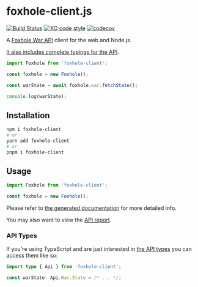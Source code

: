 # foxhole-client.js

[![Build Status](https://github.com/jonahsnider/foxhole-client.js/workflows/CI/badge.svg)](https://github.com/jonahsnider/foxhole-client.js/actions)
[![XO code style](https://img.shields.io/badge/code_style-XO-5ed9c7.svg)](https://github.com/xojs/xo)
[![codecov](https://codecov.io/gh/jonahsnider/foxhole-client.js/branch/main/graph/badge.svg?token=FQ5BP2A1XO)](https://codecov.io/gh/jonahsnider/foxhole-client.js)

A [Foxhole War API](https://github.com/clapfoot/warapi#readme) client for the web and Node.js.

[It also includes complete typings for the API](#Api%20Types).

```js
import Foxhole from 'foxhole-client';

const foxhole = new Foxhole();

const warState = await foxhole.war.fetchState();

console.log(warState);
```

## Installation

```sh
npm i foxhole-client
# or
yarn add foxhole-client
# or
pnpm i foxhole-client
```

## Usage

```js
import Foxhole from 'foxhole-client';

const foxhole = new Foxhole();
```

Please refer to [the generated documentation](https://foxhole-clientjs.netlify.app/classes/client) for more detailed info.

You may also want to view the [API report](./api.md).

### API Types

If you're using TypeScript and are just interested in [the API types](https://foxhole-clientjs.netlify.app/modules/api) you can access them like so:

```ts
import type { Api } from 'foxhole-client';

const warState: Api.War.State = /* ... */;
```
